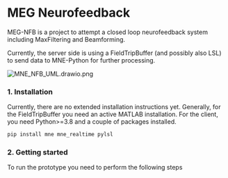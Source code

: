 # MEG Neurofeedback

MEG-NFB is a project to attempt a closed loop neurofeedback system including MaxFiltering and Beamforming.



Currently, the server side is using a FieldTripBuffer (and possibly also LSL) to send data to MNE-Python for further processing. 





![MNE_NFB_UML.drawio.png](C:\Users\Simon\Desktop\MEG_NFB\assets\2c2e31928e0111eb455f7711d79bede35ebeac6a.png)

### 1. Installation

Currently, there are no extended installation instructions yet. Generally, for the FieldTripBuffer you need an active MATLAB installation. For the client, you need Python>=3.8 and a couple of packages installed.



```python
pip install mne mne_realtime pylsl
```



### 2. Getting started

To run the prototype you need to perform the following steps






